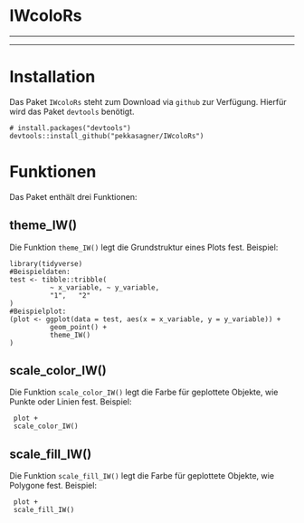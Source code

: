 # IWcoloRs
***
***
# Installation

Das Paket `IWcoloRs` steht zum Download via `github` zur Verfügung. Hierfür wird das Paket `devtools` benötigt.
```{r}
# install.packages("devtools")
devtools::install_github("pekkasagner/IWcoloRs")
```
# Funktionen
Das Paket enthält drei Funktionen:

## theme_IW()
Die Funktion `theme_IW()` legt die Grundstruktur eines Plots fest. Beispiel:
```{r}
library(tidyverse)
#Beispieldaten:
test <- tibble::tribble(
          ~ x_variable, ~ y_variable,
          "1",   "2"
)
#Beispielplot:
(plot <- ggplot(data = test, aes(x = x_variable, y = y_variable)) +
          geom_point() +
          theme_IW()
)
```
## scale_color_IW()
Die Funktion `scale_color_IW()` legt die Farbe für geplottete Objekte, wie Punkte oder Linien fest. Beispiel:
```{r}
 plot +
 scale_color_IW()
```
## scale_fill_IW()
Die Funktion `scale_fill_IW()` legt die Farbe für geplottete Objekte, wie Polygone fest. Beispiel:
```{r}
 plot +
 scale_fill_IW()
```
